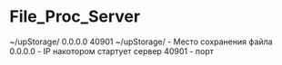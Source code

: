 # File_Proc_Server
~/upStorage/ 0.0.0.0 40901
~/upStorage/ - Место сохранения файла
0.0.0.0 - IP накотором стартует сервер
40901 - порт

